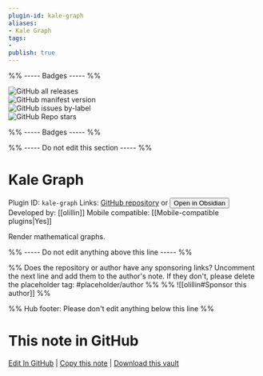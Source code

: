 ```yaml
---
plugin-id: kale-graph
aliases:
- Kale Graph
tags: 
- 
publish: true
---
```


%% ----- Badges ----- %%

![GitHub all releases](https://img.shields.io/github/downloads/olillin/obsidian-kale-graph/total?color=573E7A&logo=github&style=for-the-badge)   
![GitHub manifest version](https://img.shields.io/github/manifest-json/v/olillin/obsidian-kale-graph?color=573E7A&logo=github&style=for-the-badge)   
![GitHub issues by-label](https://img.shields.io/github/issues/olillin/obsidian-kale-graph/help%20wanted?color=573E7A&logo=github&style=for-the-badge)   
![GitHub Repo stars](https://img.shields.io/github/stars/olillin/obsidian-kale-graph?color=573E7A&logo=github&style=for-the-badge)

%% ----- Badges ----- %%

%% ----- Do not edit this section ----- %%

# Kale Graph

Plugin ID: `kale-graph`
Links: [GitHub repository](https://github.com/olillin/obsidian-kale-graph) or [<button id=HH>Open in Obsidian</button>](obsidian://show-plugin?id=kale-graph)
Developed by: [[olillin]]
Mobile compatible: [[Mobile-compatible plugins|Yes]]

Render mathematical graphs.

%% ----- Do not edit anything above this line ----- %% 

%% Does the repository or author have any sponsoring links? Uncomment the next line and add them to the author's note. If they don't, please delete the placeholder tag: #placeholder/author %%
%% ![[olillin#Sponsor this author]] %%

%% Hub footer: Please don't edit anything below this line %%

# This note in GitHub

<span class="git-footer">[Edit In GitHub](https://github.dev/obsidian-community/obsidian-hub/blob/main/02%20-%20Community%20Expansions/02.05%20All%20Community%20Expansions/Plugins/kale-graph.md "git-hub-edit-note") | [Copy this note](https://raw.githubusercontent.com/obsidian-community/obsidian-hub/main/02%20-%20Community%20Expansions/02.05%20All%20Community%20Expansions/Plugins/kale-graph.md "git-hub-copy-note") | [Download this vault](https://github.com/obsidian-community/obsidian-hub/archive/refs/heads/main.zip "git-hub-download-vault") </span>
